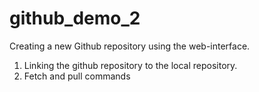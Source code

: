 # github_demo_2
Creating a new Github repository using the web-interface.
1. Linking the github repository to the local repository.
2. Fetch and pull commands 
